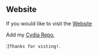 ## Website

If you would like to visit the [Website](https://jmd0x.github.io/)

Add my [Cydia Repo](https://jmd0x.github.io/cydia/),

:)`Thanks for visting!`.

